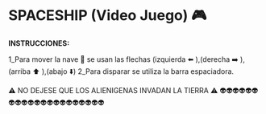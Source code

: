 # SPACESHIP (Video Juego) 🎮

**INSTRUCCIONES:**

1_Para mover la nave 🚀 se usan las flechas (izquierda ⬅️ ️),(derecha ➡️ ),(arriba ⬆️ ),(abajo ⬇️)
2_Para disparar se utiliza la barra espaciadora.

 ⚠️ NO DEJESE QUE LOS ALIENIGENAS INVADAN LA TIERRA ⚠️
    👽👽👽👽👽👽👽👽👽👽👽👽👽👽👽👽👽👽👽👽👽
     
     

     